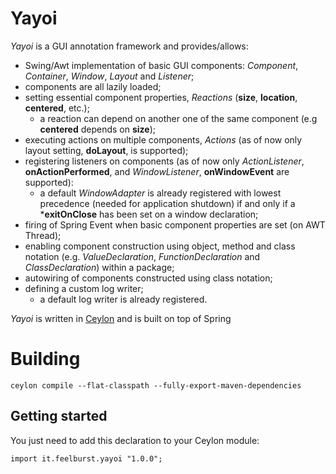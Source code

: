 # Yayoi
_Yayoi_ is a GUI annotation framework and provides/allows:
* Swing/Awt implementation of basic GUI components: _Component_, _Container_, _Window_, _Layout_ and _Listener_;
* components are all lazily loaded;
* setting essential component properties, _Reactions_ (**size**, **location**, **centered**, etc.);
	* a reaction can depend on another one of the same component (e.g **centered** depends on **size**);
* executing actions on multiple components, _Actions_ (as of now only layout setting, **doLayout**, is supported);
* registering listeners on components (as of now only _ActionListener_, **onActionPerformed**, and _WindowListener_, **onWindowEvent** are supported):
	* a default _WindowAdapter_ is already registered with lowest precedence (needed for application shutdown) if and only if a ***exitOnClose** has been set on a window declaration;
* firing of Spring Event when basic component properties are set (on AWT Thread);
* enabling component construction using object, method and class notation (e.g. _ValueDeclaration_, _FunctionDeclaration_ and _ClassDeclaration_) within a package;
* autowiring of components constructed using class notation;
* defining a custom log writer;
	* a default log writer is already registered.

_Yayoi_ is written in [Ceylon](https://ceylon-lang.org) and is built on top of Spring

# Building

	ceylon compile --flat-classpath --fully-export-maven-dependencies
	
## Getting started

You just need to add this declaration to your Ceylon module:

```ceylon
import it.feelburst.yayoi "1.0.0";
```


